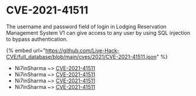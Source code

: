 # CVE-2021-41511

The username and password field of login in Lodging Reservation Management System V1 can give access to any user by using SQL injection to bypass authentication.

{% embed url="https://github.com/Live-Hack-CVE/full_database/blob/main/cves/2021/CVE-2021-41511.json" %}


* Ni7inSharma ~> [CVE-2021-41511](https://www.alice-snow.ru/2021/database/cve-2021-41511/cve-2021-41511-ni7insharma)
* Ni7inSharma ~> [CVE-2021-41511](https://www.alice-snow.ru/2021/database/cve-2021-41511/cve-2021-41511-ni7insharma)
* Ni7inSharma ~> [CVE-2021-41511](https://www.alice-snow.ru/2021/database/cve-2021-41511/cve-2021-41511-ni7insharma)
* Ni7inSharma ~> [CVE-2021-41511](https://www.alice-snow.ru/2021/database/cve-2021-41511/cve-2021-41511-ni7insharma)